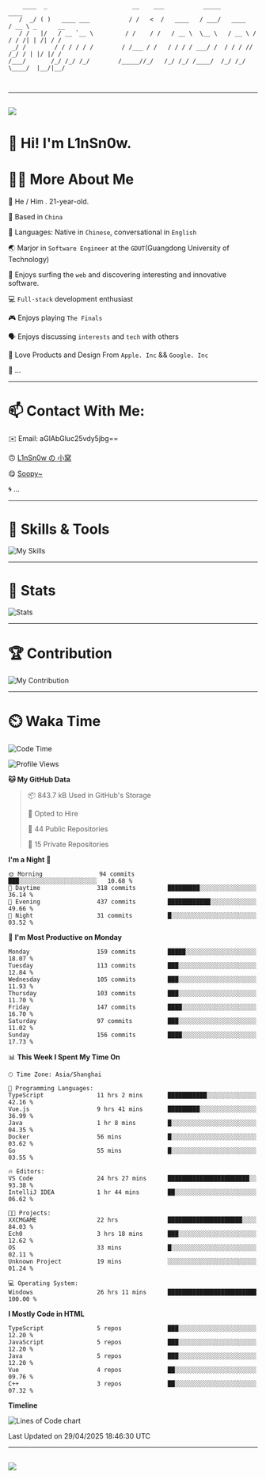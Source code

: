 ```

    ____  _                        __    ___           _____           ____           
   /  _/ ( )   ____ ___           / /   <  /   ____   / ___/   ____   / __ \ _      __
   / /   |/   / __ `__ \         / /    / /   / __ \  \__ \   / __ \ / / / /| | /| / /
 _/ /        / / / / / /        / /___ / /   / / / / ___/ /  / / / // /_/ / | |/ |/ / 
/___/       /_/ /_/ /_/        /_____//_/   /_/ /_/ /____/  /_/ /_/ \____/  |__/|__/  
                                                                                      
                                          

```

---

##
![](https://raw.githubusercontent.com/lin-snow/lin-snow/output/github-contribution-grid-snake-dark.svg)

# 👋 Hi! I'm L1nSn0w.

# 👨‍💻 More About Me

🤠 He / Him . 21-year-old.

🎈 Based in `China`
  
🤔 Languages: Native in `Chinese`, conversational in `English`

🌏 Marjor in `Software Engineer` at the `GDUT`(Guangdong University of Technology)

🛟 Enjoys surfing the `web` and discovering interesting and innovative software.

💻 `Full-stack` development enthusiast

🎮 Enjoys playing `The Finals`

🗣️ Enjoys discussing `interests` and `tech` with others

👾 Love Products and Design From `Apple. Inc` && `Google. Inc`  

🤪 ...

---

# 📫 Contact With Me:

✉️ Email: aGlAbGluc25vdy5jbg==

🙃 [L1nSn0w の 小窝](https://linsnow.cn)

😋 [Soopy~](https://soopy.cn)

🌀 ...

---

# 🔮 Skills & Tools

![My Skills](/assets/skillicons.svg)

---

# 🍟 Stats

![Stats](https://github-profile-trophy.vercel.app/?username=lin-snow&theme=nord&no-frame=true&column=9)

<!-- <div style="text-align: center;">
    <a href="https://github.com/lin-snow">
        <img align="center" src="https://githubstat.linsnow.cn/api/top-langs/?username=lin-snow&layout=donut&langs_count=8" />
    </a>
    <a href="https://github.com/lin-snow">
        <img align="center" src="https://githubstat.linsnow.cn/api?username=lin-snow&count_private=true&show_icons=true&theme=default&show=reviews,discussions_started,discussions_answered,prs_merged,prs_merged_percentage" />
    </a>
</div> -->

---

# 🏆 Contribution

![My Contribution](https://activitygraph.linsnow.cn/graph?username=lin-snow&theme=github-compact&days=30)

---

# ⏲️ Waka Time

<!--START_SECTION:waka-->
![Code Time](http://img.shields.io/badge/Code%20Time-719%20hrs%2022%20mins-blue)

![Profile Views](http://img.shields.io/badge/Profile%20Views-4-blue)

**🐱 My GitHub Data** 

> 📦 843.7 kB Used in GitHub's Storage 
 > 
> 💼 Opted to Hire
 > 
> 📜 44 Public Repositories 
 > 
> 🔑 15 Private Repositories 
 > 
**I'm a Night 🦉** 

```text
🌞 Morning                94 commits          ███░░░░░░░░░░░░░░░░░░░░░░   10.68 % 
🌆 Daytime                318 commits         █████████░░░░░░░░░░░░░░░░   36.14 % 
🌃 Evening                437 commits         ████████████░░░░░░░░░░░░░   49.66 % 
🌙 Night                  31 commits          █░░░░░░░░░░░░░░░░░░░░░░░░   03.52 % 
```
📅 **I'm Most Productive on Monday** 

```text
Monday                   159 commits         █████░░░░░░░░░░░░░░░░░░░░   18.07 % 
Tuesday                  113 commits         ███░░░░░░░░░░░░░░░░░░░░░░   12.84 % 
Wednesday                105 commits         ███░░░░░░░░░░░░░░░░░░░░░░   11.93 % 
Thursday                 103 commits         ███░░░░░░░░░░░░░░░░░░░░░░   11.70 % 
Friday                   147 commits         ████░░░░░░░░░░░░░░░░░░░░░   16.70 % 
Saturday                 97 commits          ███░░░░░░░░░░░░░░░░░░░░░░   11.02 % 
Sunday                   156 commits         ████░░░░░░░░░░░░░░░░░░░░░   17.73 % 
```


📊 **This Week I Spent My Time On** 

```text
🕑︎ Time Zone: Asia/Shanghai

💬 Programming Languages: 
TypeScript               11 hrs 2 mins       ███████████░░░░░░░░░░░░░░   42.16 % 
Vue.js                   9 hrs 41 mins       █████████░░░░░░░░░░░░░░░░   36.99 % 
Java                     1 hr 8 mins         █░░░░░░░░░░░░░░░░░░░░░░░░   04.35 % 
Docker                   56 mins             █░░░░░░░░░░░░░░░░░░░░░░░░   03.62 % 
Go                       55 mins             █░░░░░░░░░░░░░░░░░░░░░░░░   03.55 % 

🔥 Editors: 
VS Code                  24 hrs 27 mins      ███████████████████████░░   93.38 % 
IntelliJ IDEA            1 hr 44 mins        ██░░░░░░░░░░░░░░░░░░░░░░░   06.62 % 

🐱‍💻 Projects: 
XXCMGAME                 22 hrs              █████████████████████░░░░   84.03 % 
Ech0                     3 hrs 18 mins       ███░░░░░░░░░░░░░░░░░░░░░░   12.62 % 
OS                       33 mins             █░░░░░░░░░░░░░░░░░░░░░░░░   02.11 % 
Unknown Project          19 mins             ░░░░░░░░░░░░░░░░░░░░░░░░░   01.24 % 

💻 Operating System: 
Windows                  26 hrs 11 mins      █████████████████████████   100.00 % 
```

**I Mostly Code in HTML** 

```text
TypeScript               5 repos             ███░░░░░░░░░░░░░░░░░░░░░░   12.20 % 
JavaScript               5 repos             ███░░░░░░░░░░░░░░░░░░░░░░   12.20 % 
Java                     5 repos             ███░░░░░░░░░░░░░░░░░░░░░░   12.20 % 
Vue                      4 repos             ██░░░░░░░░░░░░░░░░░░░░░░░   09.76 % 
C++                      3 repos             ██░░░░░░░░░░░░░░░░░░░░░░░   07.32 % 
```



**Timeline**

![Lines of Code chart](https://raw.githubusercontent.com/lin-snow/lin-snow/main/assets/bar_graph.png)


 Last Updated on 29/04/2025 18:46:30 UTC
<!--END_SECTION:waka-->



---
##
![](./profile-3d-contrib/profile-night-rainbow.svg)

